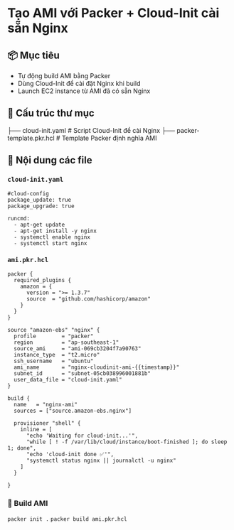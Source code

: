 # Tạo AMI với Packer + Cloud-Init cài sẵn Nginx

## 📦 Mục tiêu
- Tự động build AMI bằng Packer
- Dùng Cloud-Init để cài đặt Nginx khi build
- Launch EC2 instance từ AMI đã có sẵn Nginx

## 📁 Cấu trúc thư mục
├── cloud-init.yaml # Script Cloud-Init để cài Nginx
├── packer-template.pkr.hcl # Template Packer định nghĩa AMI

## 📄 Nội dung các file
### `cloud-init.yaml`
```
#cloud-config
package_update: true
package_upgrade: true

runcmd:
  - apt-get update
  - apt-get install -y nginx
  - systemctl enable nginx
  - systemctl start nginx
```

### `ami.pkr.hcl`
```
packer {
  required_plugins {
    amazon = {
      version = ">= 1.3.7"
      source  = "github.com/hashicorp/amazon"
    }
  }
}

source "amazon-ebs" "nginx" {
  profile        = "packer"
  region         = "ap-southeast-1"
  source_ami     = "ami-069cb3204f7a90763"
  instance_type  = "t2.micro"
  ssh_username   = "ubuntu"
  ami_name       = "nginx-cloudinit-ami-{{timestamp}}"
  subnet_id      = "subnet-05cb038996001881b"
  user_data_file = "cloud-init.yaml"
}

build {
  name   = "nginx-ami"
  sources = ["source.amazon-ebs.nginx"]

  provisioner "shell" {
    inline = [
      "echo 'Waiting for cloud-init...'",
      "while [ ! -f /var/lib/cloud/instance/boot-finished ]; do sleep 1; done",
      "echo 'cloud-init done ✅'",
      "systemctl status nginx || journalctl -u nginx"
    ]
  }

}
```

### 🚀 Build AMI
`packer init .`
`packer build ami.pkr.hcl`